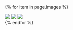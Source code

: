 
<script type="text/javascript" src="/js/lightbox.js"></script>
<link rel="stylesheet" href="/css/lightbox.css">

{% for item in page.images %}
<div class="lightbox" id="lightbox{{ forloop.index }}">
  <div class="table">
    <div class="table-cell">
      <img class="close" src="/img/close.svg" />
      <img class="next" src="/img/next.svg" />
      <img class="prev" src="/img/prev.svg" />
      <div class="item" style="background: url('{{ item.image }}') center center no-repeat; background-size: cover;">
      </div>
    </div>
  </div>
</div>
{% endfor %}

<script>
    $('.next').click(function(){
        $(this).closest('.lightbox').hide().next().show();
    });
</script>

